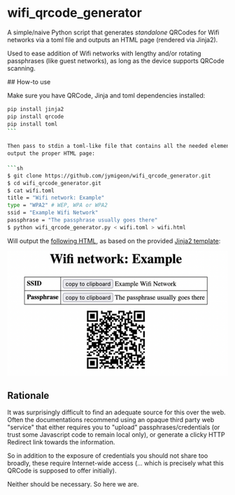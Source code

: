 # wifi_qrcode_generator

A simple/naive Python script that generates *standalone* QRCodes for Wifi
networks via a toml file and outputs an HTML page (rendered via Jinja2).

Used to ease addition of Wifi networks with lengthy and/or rotating
passphrases (like guest networks), as long as the device supports QRCode scanning.

## How-to use

Make sure you have QRCode, Jinja and toml dependencies installed:

```sh
pip install jinja2
pip install qrcode
pip install toml
``` 

Then pass to stdin a toml-like file that contains all the needed elements to
output the proper HTML page:

```sh
$ git clone https://github.com/jymigeon/wifi_qrcode_generator.git
$ cd wifi_qrcode_generator.git
$ cat wifi.toml
title = "Wifi network: Example"
type = "WPA2" # WEP, WPA or WPA2
ssid = "Example Wifi Network"
passphrase = "The passphrase usually goes there"
$ python wifi_qrcode_generator.py < wifi.toml > wifi.html
```

Will output the [following HTML](./wifi.html), as based on the provided [Jinja2 template](./template.j2):

![HTML page screenshot](./wifi_html_screenshot.png)

## Rationale

It was surprisingly difficult to find an adequate source for this over the web.
Often the documentations recommend using an opaque third party web
"service" that either requires you to "upload" passphrases/credentials (or
trust some Javascript code to remain local only), or
generate a clicky HTTP Redirect link towards the information.

So in addition to the exposure of credentials you should not share
too broadly, these require Internet-wide access (... which is precisely
what this QRCode is supposed to offer initially).

Neither should be necessary. So here we are.

